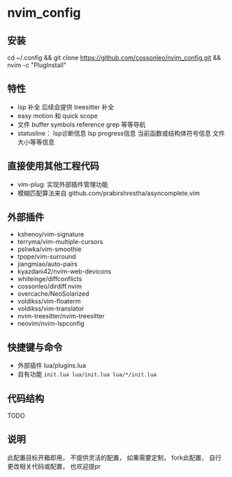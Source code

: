 # nvim_config

## 安装

cd ~/.config && git clone https://github.com/cossonleo/nvim_config.git && nvim -c "PlugInstall"

## 特性
+ lsp 补全 后续会提供 treesitter 补全
+ easy motion 和 quick scope
+ 文件 buffer symbols reference grep 等等导航
+ statusline： lsp诊断信息 lsp progress信息 当前函数或结构体符号信息 文件大小等等信息

## 直接使用其他工程代码
+ vim-plug: 实现外部插件管理功能
+ 模糊匹配算法来自 github.com/prabirshrestha/asyncomplete.vim

## 外部插件
+ kshenoy/vim-signature
+ terryma/vim-multiple-cursors
+ psliwka/vim-smoothie
+ tpope/vim-surround
+ jiangmiao/auto-pairs
+ kyazdani42/nvim-web-devicons
+ whiteinge/diffconflicts
+ cossonleo/dirdiff.nvim
+ overcache/NeoSolarized
+ voldikss/vim-floaterm
+ voldikss/vim-translator
+ nvim-treesitter/nvim-treesitter
+ neovim/nvim-lspconfig

## 快捷键与命令
+ 外部插件 lua/plugins.lua
+ 自有功能 `init.lua lua/init.lua lua/*/init.lua`

## 代码结构
TODO

## 说明
此配置目标开箱即用， 不提供灵活的配置， 如果需要定制， fork此配置， 自行更改相关代码或配置， 也欢迎提pr
